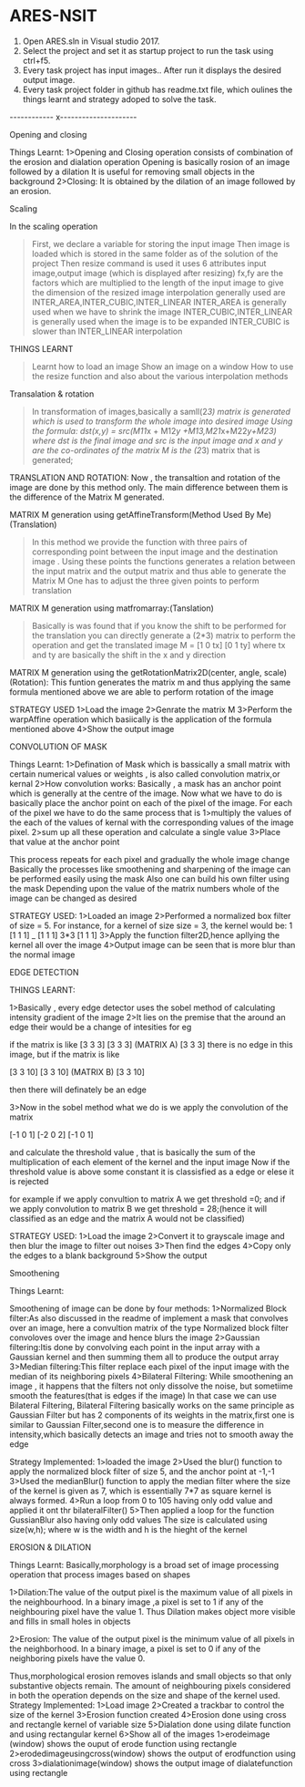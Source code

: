 # ARES-NSIT


1. Open ARES.sln in Visual studio 2017.
2. Select the project and set it as startup project to run the task using ctrl+f5.
3. Every task project has input images.. After run it displays the desired output image.
4. Every task project folder in github has readme.txt file, which oulines the things learnt and strategy adoped to solve the task.





------------ x---------------------

Opening and closing

Things Learnt:
1>Opening and Closing operation consists of combination of the erosion and dialation operation
Opening is basically rosion of an image followed by a dilation
It is useful for removing small objects in the background
2>Closing:
It is obtained by the dilation of an image followed by an erosion.

Scaling

In the scaling operation
>First, we declare a variable for storing the input image
>Then image is loaded which is stored in the same folder as of the solution of the project
>Then resize command is used
>it uses 6 attributes
>input image,output image (which is displayed after resizing)
>fx,fy are the factors which are multiplied to the length of the input image to give the dimension of the resized image
>interpolation generally used are INTER_AREA,INTER_CUBIC,INTER_LINEAR
>INTER_AREA is generally used when we have to shrink the image
>INTER_CUBIC,INTER_LINEAR is generally used when the image is to be expanded
>INTER_CUBIC is slower than INTER_LINEAR interpolation


THINGS LEARNT
>Learnt how to load an image
>Show an image on a window
>How to use the resize function and also about the various interpolation methods   

Transalation & rotation
>In transformation of images,basically a samll(2*3) matrix is generated which is used to 
transform the whole image into desired image
>Using the formula:
dst(x,y) = src(M11*x + M12*y +M13,M21*x+M22*y+M23)
where dst is the final image
and src is the input image
and x and y are the co-ordinates of the matrix
M is the (2*3) matrix that is generated;

TRANSLATION AND ROTATION:
Now , the transaltion and rotation of the image are done by this method only.
The main difference between them is the difference of the Matrix M generated.


MATRIX M generation using getAffineTransform(Method Used By Me)(Translation)

>In this method we provide the function with three pairs of  corresponding point
between the input image and the destination image .
>Using these points the functions generates a relation between the input matrix and the 
output matrix and thus able to generate the Matrix M
>One has to adjust the three given points to perform translation

MATRIX M generation using matfromarray:(Tanslation)
>Basically is was found that if you know the shift to be performed for the translation
you can directly generate a (2*3) matrix to perform the operation and get the translated image
M = 	    [1  0  tx]
	    [0  1  ty]
where tx and ty are basically the shift in the x and y direction

MATRIX M generation using the getRotationMatrix2D(center, angle, scale)(Rotation):
This funtion generates the matrix m and thus applying the same formula mentioned above 
we are able to perform rotation of the image


STRATEGY USED
1>Load the image
2>Genrate the matrix M
3>Perform the warpAffine operation which basiically is the application of the formula mentioned above
4>Show the output image

CONVOLUTION OF MASK


Things Learnt:
1>Defination of Mask which is bassically a small matrix with certain numerical values or weights , is also called convolution
matrix,or kernal
2>How convolution works:
Basically , a mask has an anchor point which is generally at the centre of the image.
Now what we have to do is basically place the anchor point on each of the pixel of the image.
For each of the pixel we have to do the same process that is
1>multiply the values of the each of the values of kernal with the corresponding values of the image pixel.
2>sum up all these operation and calculate a single value
3>Place that value at the anchor point

This process repeats for each pixel and gradually the whole image change
Basically the processes like smoothening and sharpening of the image can be performed easily
using the mask
Also one can build his own filter using the mask
Depending upon the value of the matrix numbers whole of the image can be changed as desired



STRATEGY USED:
1>Loaded an image
2>Performed a normalized box filter of size = 5. For instance, for a kernel of size  size = 3, the kernel would be:
1    [1 1 1]
_    [1 1 1]
3*3  [1 1 1]
3>Apply the function filter2D,hence apllying the kernel all over the image
4>Output image can be seen that is more blur than the normal image


EDGE DETECTION

THINGS LEARNT:

1>Basically , every edge detector uses the sobel method of calculating intensity gradient of the image
2>It lies on the premise that the around an edge their would be a change of intesities for eg

if the matrix is like        [3 3 3]
          		            [3 3 3]  (MATRIX A)
                      	            [3 3 3]
there is no edge in this image, but if the matrix is like

[3 3 10]
[3 3 10]     (MATRIX B)
[3 3 10]

then there will definately be an edge

3>Now in the sobel method what we do is we apply the convolution of the matrix

[-1 0 1]
[-2 0 2]
[-1 0 1]

and calculate the threshold value , that is basically the sum of the multiplication of each element of the kernel and the input image
Now if the threshold value is above some constant it is classisfied as a edge or elese it is rejected

for example if we apply convultion to matrix A we get threshold =0;
and if we apply convolution to matrix B we get threshold = 28;(hence it will classified as an edge and the matrix A would not be classified)


STRATEGY USED:
1>Load the image
2>Convert it to grayscale image and then blur the image to filter out noises
3>Then find the edges
4>Copy only the edges to a blank background
5>Show the output

Smoothening

Things Learnt:

Smoothening of image can be done by four methods:
1>Normalized Block filter:As also discussed in the readme of implement a mask that convolves over an image,
here a convultion matrix of the type Normalized block filter convoloves over the image and hence blurs the image
2>Gaussian filtering:Itis done by convolving each point in the input array with a Gaussian kernel and then 
summing them all to produce the output array
3>Median filtering:This filter replace each pixel of the input image with the median of its neighboring pixels
4>Bilateral Filtering: While smoothening an image , it happens that the filters not only dissolve the noise,
but sometiime smooth the features(that is edges if the image)
In that case we can use Bilateral Filtering,
Bilateral Filtering basically works on the same principle as Gaussian Filter but has 2 components of its weights
in the matrix,first one is similar to Gaussian Filter,second one is to measure the difference in intensity,which
basically detects an image and tries not to smooth away the edge


Strategy Implemented:
1>loaded the image
2>Used the blur() function to apply the normalized block filter of size 5, and the anchor point at -1,-1
3>Used the medianBlur() function to apply the median filter where the size of the kernel is given as 7,
which is essentially 7*7 as square kernel is always formed.
4>Run a loop from 0 to 105 having only odd value and applied it ont thr 
bilateralFilter()
5>Then applied a loop for the function GussianBlur also having only odd values
The size is calculated using size(w,h);
where w is the width and h is the hieght of the kernel

EROSION & DILATION

Things Learnt:
Basically,morphology is a broad set of image processing operation that process images based on shapes

1>Dilation:The value of the output pixel is the maximum  value of all pixels in the neighbourhood.
In a binary image ,a pixel is set to 1 if any of the neighbouring pixel have the value 1.
Thus Dilation makes object more visible and fills in small holes in objects

2>Erosion: The value of the output pixel is the minimum value of all pixels in the neighborhood.
 In a binary image, a pixel is set to 0 if any of the neighboring pixels have the value 0.

Thus,morphological erosion removes islands and small objects so that only substantive objects remain.
The amount of neighbouring pixels considered in both the operation depends on the size and shape of the kernel used.
Strategy Implemented:
1>Load image
2>Created a trackbar to control the size of the kernel
3>Erosion function created 
4>Erosion done using cross and rectangle kernel of variable size
5>Dialation done using dilate function and using rectangular kernel
6>Show all of the images
   1>erodeimage (window) shows the ouput of erode function using rectangle
   2>erodedimageusingcross(window) shows the output of erodfunction using cross
   3>dialationimage(window) shows the output image of dialatefunction using rectangle
